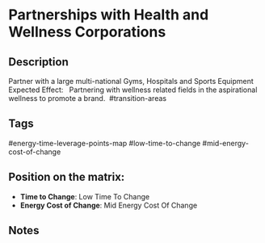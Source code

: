 # Partnerships with Health and Wellness Corporations

## Description
Partner with a large multi-national Gyms, Hospitals and Sports Equipment       Expected Effect:   Partnering with wellness related fields in the aspirational wellness to promote a brand.    #transition-areas

## Tags
#energy-time-leverage-points-map #low-time-to-change #mid-energy-cost-of-change

## Position on the matrix:
- **Time to Change**: Low Time To Change
- **Energy Cost of Change**: Mid Energy Cost Of Change

## Notes
<!-- Add your notes here -->
